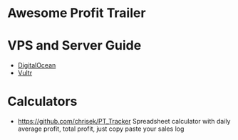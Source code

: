 # Awesome Profit Trailer





# VPS and Server Guide
- [DigitalOcean](https://m.do.co/c/430e35cff438)
- [Vultr](https://www.vultr.com)







# Calculators
- https://github.com/chrisek/PT_Tracker Spreadsheet calculator with daily average profit, total profit, just copy paste your sales log
